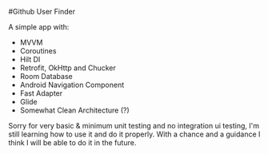 #Github User Finder

A simple app with:
- MVVM
- Coroutines
- Hilt DI
- Retrofit, OkHttp and Chucker
- Room Database
- Android Navigation Component
- Fast Adapter
- Glide
- Somewhat Clean Architecture (?)

Sorry for very basic & minimum unit testing and no integration ui testing, I'm still learning how to use it and do it properly.
With a chance and a guidance I think I will be able to do it in the future.